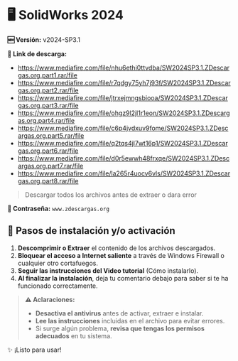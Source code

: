 # 🖥️ SolidWorks 2024
**🆕 Versión:** v2024-SP3.1

**🔗 Link de descarga:** 
- https://www.mediafire.com/file/nhu6ethi0ttvdba/SW2024SP3.1.ZDescargas.org.part1.rar/file
- https://www.mediafire.com/file/r7qdgy75yh7j93f/SW2024SP3.1.ZDescargas.org.part2.rar/file
- https://www.mediafire.com/file/jtrxejmngsbiooa/SW2024SP3.1.ZDescargas.org.part3.rar/file
- https://www.mediafire.com/file/ohgz9l2jl1r1eon/SW2024SP3.1.ZDescargas.org.part4.rar/file
- https://www.mediafire.com/file/c6p4jvdxuv9fome/SW2024SP3.1.ZDescargas.org.part5.rar/file
- https://www.mediafire.com/file/q2tqs4jl7wt16p1/SW2024SP3.1.ZDescargas.org.part6.rar/file
- https://www.mediafire.com/file/d0r5ewwh48frxqe/SW2024SP3.1.ZDescargas.org.part7.rar/file
- https://www.mediafire.com/file/la265r4uocv6vls/SW2024SP3.1.ZDescargas.org.part8.rar/file
> Descargar todos los archivos antes de extraer o dara error

**🔐 Contraseña:** `www.zdescargas.org`

## 🚀 Pasos de instalación y/o activación
1.  **Descomprimir o Extraer** el contenido de los archivos descargados.
2.  **Bloquear el acceso a Internet saliente** a través de Windows Firewall o cualquier otro cortafuegos.
3.  **Seguir las instrucciones del Video tutorial** (Cómo instalarlo).
4.  **Al finalizar la instalación**, deja tu comentario debajo para saber si te ha funcionado correctamente.

> **⚠️ Aclaraciones:**  
> - **Desactiva el antivirus** antes de activar, extraer e instalar.  
> - **Lee las instrucciones** incluidas en el archivo para evitar errores.  
> - Si surge algún problema, **revisa que tengas los permisos adecuados** en tu sistema.  

✨ ¡Listo para usar!  

